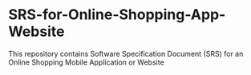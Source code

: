 # SRS-for-Online-Shopping-App-Website
This repository contains Software Specification Document (SRS) for an Online Shopping Mobile Application or Website
